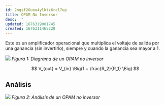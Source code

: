```yaml
---
id: 2nqsf26uou4ylktz6rcl7up
title: OPAM No Inversor
desc: ''
updated: 1676319001745
created: 1676311465220
---
```


Este es un amplificador operacional que multiplica el voltaje de salida por una ganancia (sin invertirlo), siempre y cuando la ganancia sea mayor a 1.

![](/assets/images/2023-02-13-12-05-53.png)
_Figura 1: Diagrama de un OPAM no inversor_

$$
  V_{out} = V_{in} \Big(1 + \frac{R_2}{R_1} \Big)
$$

## Análisis

![](/assets/images/2023-02-13-12-05-10.png)
_Figura 2: Análisis de un OPAM no inversor_